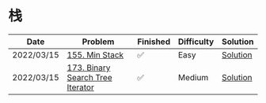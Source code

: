 # 栈
| Date       | Problem                                                                                        | Finished | Difficulty | Solution                                 |
|------------|------------------------------------------------------------------------------------------------|----------|------------|------------------------------------------|
| 2022/03/15 | [155. Min Stack](https://leetcode.com/problems/min-stack/)                                     | ✅        | Easy       | [Solution](./src/stack/MinStack.java)    |
| 2022/03/15 | [173. Binary Search Tree Iterator](https://leetcode.com/problems/binary-search-tree-iterator/) | ✅        | Medium     | [Solution](./src/stack/BSTIterator.java) |
